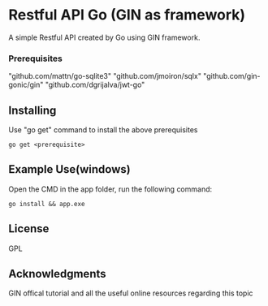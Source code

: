# Restful API Go (GIN as framework)

A simple Restful API created by Go using GIN framework.


### Prerequisites

"github.com/mattn/go-sqlite3"
"github.com/jmoiron/sqlx"
"github.com/gin-gonic/gin"
"github.com/dgrijalva/jwt-go"

## Installing

Use "go get" command to install the above prerequisites
```
go get <prerequisite>
```

## Example Use(windows)

Open the CMD in the app folder, run the following command:
```
go install && app.exe
```

## License

GPL

## Acknowledgments

GIN offical tutorial and all the useful online resources regarding this topic